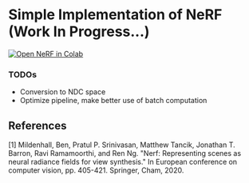 # Simple Implementation of NeRF (Work In Progress...)
[![Open NeRF in Colab](https://colab.research.google.com/assets/colab-badge.svg)](https://colab.research.google.com/github/YooPaul/NeRF/blob/master/NeRF.ipynb)<br>

### TODOs

* Conversion to NDC space
* Optimize pipeline, make better use of batch computation


## References

[1] Mildenhall, Ben, Pratul P. Srinivasan, Matthew Tancik, Jonathan T. Barron, Ravi Ramamoorthi, and Ren Ng. "Nerf: Representing scenes as neural radiance fields for view synthesis." In European conference on computer vision, pp. 405-421. Springer, Cham, 2020. 
